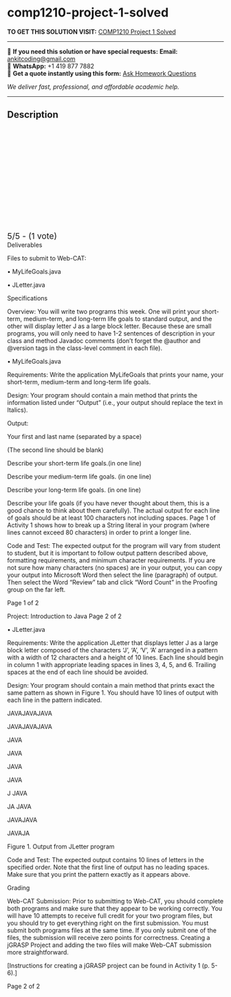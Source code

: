 # comp1210-project-1-solved
**TO GET THIS SOLUTION VISIT:** [COMP1210 Project 1 Solved](https://www.ankitcodinghub.com/product/comp1210-project-introduction-to-java/)


---

📩 **If you need this solution or have special requests:** **Email:** ankitcoding@gmail.com  
📱 **WhatsApp:** +1 419 877 7882  
📄 **Get a quote instantly using this form:** [Ask Homework Questions](https://www.ankitcodinghub.com/services/ask-homework-questions/)

*We deliver fast, professional, and affordable academic help.*

---

<h2>Description</h2>



<div class="kk-star-ratings kksr-auto kksr-align-center kksr-valign-top" data-payload="{&quot;align&quot;:&quot;center&quot;,&quot;id&quot;:&quot;121605&quot;,&quot;slug&quot;:&quot;default&quot;,&quot;valign&quot;:&quot;top&quot;,&quot;ignore&quot;:&quot;&quot;,&quot;reference&quot;:&quot;auto&quot;,&quot;class&quot;:&quot;&quot;,&quot;count&quot;:&quot;1&quot;,&quot;legendonly&quot;:&quot;&quot;,&quot;readonly&quot;:&quot;&quot;,&quot;score&quot;:&quot;5&quot;,&quot;starsonly&quot;:&quot;&quot;,&quot;best&quot;:&quot;5&quot;,&quot;gap&quot;:&quot;4&quot;,&quot;greet&quot;:&quot;Rate this product&quot;,&quot;legend&quot;:&quot;5\/5 - (1 vote)&quot;,&quot;size&quot;:&quot;24&quot;,&quot;title&quot;:&quot;COMP1210 Project 1 Solved&quot;,&quot;width&quot;:&quot;138&quot;,&quot;_legend&quot;:&quot;{score}\/{best} - ({count} {votes})&quot;,&quot;font_factor&quot;:&quot;1.25&quot;}">

<div class="kksr-stars">

<div class="kksr-stars-inactive">
            <div class="kksr-star" data-star="1" style="padding-right: 4px">


<div class="kksr-icon" style="width: 24px; height: 24px;"></div>
        </div>
            <div class="kksr-star" data-star="2" style="padding-right: 4px">


<div class="kksr-icon" style="width: 24px; height: 24px;"></div>
        </div>
            <div class="kksr-star" data-star="3" style="padding-right: 4px">


<div class="kksr-icon" style="width: 24px; height: 24px;"></div>
        </div>
            <div class="kksr-star" data-star="4" style="padding-right: 4px">


<div class="kksr-icon" style="width: 24px; height: 24px;"></div>
        </div>
            <div class="kksr-star" data-star="5" style="padding-right: 4px">


<div class="kksr-icon" style="width: 24px; height: 24px;"></div>
        </div>
    </div>

<div class="kksr-stars-active" style="width: 138px;">
            <div class="kksr-star" style="padding-right: 4px">


<div class="kksr-icon" style="width: 24px; height: 24px;"></div>
        </div>
            <div class="kksr-star" style="padding-right: 4px">


<div class="kksr-icon" style="width: 24px; height: 24px;"></div>
        </div>
            <div class="kksr-star" style="padding-right: 4px">


<div class="kksr-icon" style="width: 24px; height: 24px;"></div>
        </div>
            <div class="kksr-star" style="padding-right: 4px">


<div class="kksr-icon" style="width: 24px; height: 24px;"></div>
        </div>
            <div class="kksr-star" style="padding-right: 4px">


<div class="kksr-icon" style="width: 24px; height: 24px;"></div>
        </div>
    </div>
</div>


<div class="kksr-legend" style="font-size: 19.2px;">
            5/5 - (1 vote)    </div>
    </div>
Deliverables

Files to submit to Web-CAT:

• MyLifeGoals.java

• JLetter.java

Specifications

Overview: You will write two programs this week. One will print your short-term, medium-term, and long-term life goals to standard output, and the other will display letter J as a large block letter. Because these are small programs, you will only need to have 1-2 sentences of description in your class and method Javadoc comments (don’t forget the @author and @version tags in the class-level comment in each file).

• MyLifeGoals.java

Requirements: Write the application MyLifeGoals that prints your name, your short-term, medium-term and long-term life goals.

Design: Your program should contain a main method that prints the information listed under “Output” (i.e., your output should replace the text in Italics).

Output:

Your first and last name (separated by a space)

(The second line should be blank)

Describe your short-term life goals.(in one line)

Describe your medium-term life goals. (in one line)

Describe your long-term life goals. (in one line)

Describe your life goals (if you have never thought about them, this is a good chance to think about them carefully). The actual output for each line of goals should be at least 100 characters not including spaces. Page 1 of Activity 1 shows how to break up a String literal in your program (where lines cannot exceed 80 characters) in order to print a longer line.

Code and Test: The expected output for the program will vary from student to student, but it is important to follow output pattern described above, formatting requirements, and minimum character requirements. If you are not sure how many characters (no spaces) are in your output, you can copy your output into Microsoft Word then select the line (paragraph) of output. Then select the Word “Review” tab and click “Word Count” in the Proofing group on the far left.

Page 1 of 2

Project: Introduction to Java Page 2 of 2

• JLetter.java

Requirements: Write the application JLetter that displays letter J as a large block letter composed of the characters ‘J’, ‘A’, ‘V’, ‘A’ arranged in a pattern with a width of 12 characters and a height of 10 lines. Each line should begin in column 1 with appropriate leading spaces in lines 3, 4, 5, and 6. Trailing spaces at the end of each line should be avoided.

Design: Your program should contain a main method that prints exact the same pattern as shown in Figure 1. You should have 10 lines of output with each line in the pattern indicated.

JAVAJAVAJAVA

JAVAJAVAJAVA

JAVA

JAVA

JAVA

JAVA

J JAVA

JA JAVA

JAVAJAVA

JAVAJA

Figure 1. Output from JLetter program

Code and Test: The expected output contains 10 lines of letters in the specified order. Note that the first line of output has no leading spaces. Make sure that you print the pattern exactly as it appears above.

Grading

Web-CAT Submission: Prior to submitting to Web-CAT, you should complete both programs and make sure that they appear to be working correctly. You will have 10 attempts to receive full credit for your two program files, but you should try to get everything right on the first submission. You must submit both programs files at the same time. If you only submit one of the files, the submission will receive zero points for correctness. Creating a jGRASP Project and adding the two files will make Web-CAT submission more straightforward.

[Instructions for creating a jGRASP project can be found in Activity 1 (p. 5-6).]

Page 2 of 2

